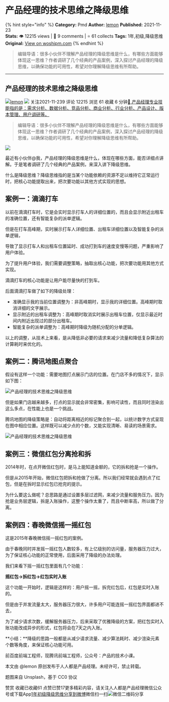 # 产品经理的技术思维之降级思维
{% hint style="info" %}
**Category:** Pmd
**Author:** [lemon](https://www.woshipm.com/u/1112834)
**Published:** 2021-11-23  
**Stats:** 👁️ 12215 views | 💬 9 comments | ⭐ 61 collects
**Tags:** 1年,初级,降级思维
**Original:** [View on woshipm.com](https://www.woshipm.com/pmd/5224881.html)
{% endhint %}
> 编辑导语：很多小伙伴不理解产品经理的降级思维是什么，有哪些方面能够体现这一思维？作者调研了几个经典的产品案例，深入探讨产品经理的降级思维，以确保功能的可用性，希望对你理解降级思维有所帮助。

---

## 产品经理的技术思维之降级思维

[![](https://static.woshipm.com/WX_U_202007_20200711213910_9818.jpg?imageView2/1/w/72/h/72/q/100)](https://www.woshipm.com/u/1112834)[lemon](https://www.woshipm.com/u/1112834) ![](https://static.woshipm.com/tag/1101_1@2x.png) 关注2021-11-239 评论 12215 浏览 61 收藏 6 分钟[🔗 产品经理专业技能指的是：需求分析、数据分析、竞品分析、商业分析、行业分析、产品设计、版本管理、用户调研等。](https://ke.qidianla.com/courses/90pm)

> 编辑导语：很多小伙伴不理解产品经理的降级思维是什么，有哪些方面能够体现这一思维？作者调研了几个经典的产品案例，深入探讨产品经理的降级思维，以确保功能的可用性，希望对你理解降级思维有所帮助。

![](https://image.woshipm.com/wp-files/2021/11/fleTuFWEHI54KD4EwT1Y.jpg)

最近有小伙伴@我，产品经理的降级思维是什么，体现在哪些方面，能否详细点讲解。于是笔者调研了几个经典的产品案例，来深入讲下降级思维。

什么是降级思维？降级思维指的是当某个功能依赖的资源不足以维持它正常运行时，把核心功能提取出来，把次要功能以其他方式实现的思想。

## 案例一：滴滴打车

以前在滴滴打车时，它是会实时显示打车人的详细位置的，而且会显示附近出租车的准确位置，还有智能复杂的派单逻辑。

但是在打车高峰期，实时展示打车人详细位置、出租车详细位置以及智能复杂的派单逻辑，

导致了显示打车人和出租车位置延时、成功打到车的速度变慢等问题，严重影响了用户体验。

为了提升用户体验，我们需要调整策略，抽取出核心功能，把次要功能用其他方式实现。

滴滴打车的核心功能是让用户能尽量快的打到车。

后面滴滴打车做了如下的降级处理：

*   准确显示我的当前位置调整为：非高峰期时，显示我的详细位置。高峰期时取消详细的文字展示。
*   显示附近的出租车调整为：高峰期时取消实时展示出租车位置，仅显示最近时间内附近出现过的部分出租车。
*   智能复杂的派单调整为：高峰期时降级为随机分配的分单逻辑。

以上的调整，从技术上来看，是从降低非必要的请求来减少流量和降低复杂算法的计算耗时来优化的。

## 案例二：腾讯地图点聚合

假设有这样一个功能：需要地图打点展示门店的位置。在门店不多的情况下，显示如下图：

![产品经理的技术思维之降级思维](https://image.woshipm.com/wp-files/2021/11/Hb5LxOzoMkZpJYF8q2m2.png)

但是如果门店越来越多，打点的显示就会非常密集，影响可读性，而且同时渲染出这么多点，在性能上也是一个挑战。

腾讯地图的降级策略是：自动将距离相近的标记聚合到一起，以统计数字方式呈现在图中相应位置。这样既可以减少点的个数，又能实现清晰、易读的场景需求。

![产品经理的技术思维之降级思维](https://image.woshipm.com/wp-files/2021/11/QuNZCtP56BILtlsg5tBo.png)

## 案例三：微信红包分离抢和拆

2014年时，在点开微信红包时，是马上能知道金额的，它的拆和抢是一个操作。

但是从2015年开始，微信红包把拆和抢做了分离。所以我们经常就会遇到点了红包，但是在拆时显示红包已抢完的提示。

为什么要这么做呢？总思路是通过设置多层过滤网，来减少流量和服务压力。因为抢是业务层逻辑，拆是入账操作，这整个操作太重了，而且中断率高，所以做了分离。

## 案例四：春晚微信摇一摇红包

这是2015年春晚微信摇一摇红包的案例。

由于春晚同时并发摇一摇红包人数较多，有上亿级别的访问量，服务器压力过大，为了保证核心功能的正常使用，后面采用了降级的办法处理。

我们来看下摇一摇红包里面有几个功能：

**摇红包->拆红包->红包实时入账**

这个功能一开始时，逻辑是这样的：用户摇一摇，拆完红包后，红包是实时入账的。

但是由于并发流量太大，服务器压力很大，许多用户可能连摇一摇红包界面都进不去，

为了减少请求次数，缓解服务器压力，后来采取了优雅降级的方案，把红包实时入账功能改成异步的形式，红包将会在7天之内入账。

**小结：**降级的思路一般都是从减少请求流量、减少算法耗时、减少渲染元素个数等角度，来保证核心功能可用。

前百度前端工程师，现腾讯前端工程师，公众号：产品的技术小课。

本文由 @lemon 原创发布于人人都是产品经理。未经许可，禁止转载。

题图来自 Unsplash，基于 CC0 协议

赞赏 收藏已收藏61 点赞已赞17更多精彩内容，请关注人人都是产品经理微信公众号或下载App[1年](https://www.woshipm.com/tag/1%e5%b9%b4)[初级](https://www.woshipm.com/tag/%e5%88%9d%e7%ba%a7)[降级思维](https://www.woshipm.com/tag/%e9%99%8d%e7%ba%a7%e6%80%9d%e7%bb%b4)[分享到微博](https://service.weibo.com/share/share.php?appkey=2775287854&title=产品经理的技术思维之降级思维&url=https://www.woshipm.com/pmd/5224881.html&pic=https://image.woshipm.com/wp-files/2021/11/fleTuFWEHI54KD4EwT1Y.jpg)微信扫一扫![微信二维码](https://api.pwmqr.com/qrcode/create/?url=https://www.woshipm.com/pmd/5224881.html)分享